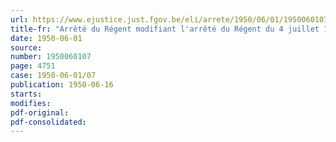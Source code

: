 ```yaml
---
url: https://www.ejustice.just.fgov.be/eli/arrete/1950/06/01/1950060107/justel
title-fr: "Arrêté du Régent modifiant l'arrêté du Régent du 4 juillet 1947 portant fixation du cadre organique et des barèmes du personnel du Ministère de la Justice"
date: 1950-06-01
source:
number: 1950060107
page: 4751
case: 1950-06-01/07
publication: 1950-06-16
starts:
modifies:
pdf-original:
pdf-consolidated:
---
```


